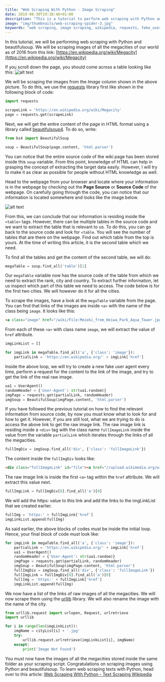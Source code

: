 ```yaml
---
title: "Web Scraping With Python - Image Scraping"
date: 2019-08-30T19:38:46+01:00
description: "This is a tutorial to perform web scraping with Python and beautifulsoup library. The tutorial demonstrates an example by scraping images from Wikipedia."
image: "img/thumbnails/web-scraping-spider-3.jpg"
keywords: "web scraping, image scraping, wikipedia, requests, fake_useragent, crawlers, scrapers, python, beautifulsoup"
---
```


In this tutorial, we will be performing web scraping with Python and beautifulsoup. We will be scraping images of all the megacities of our world as of 2016 from this link: [https://en.wikipedia.org/wiki/Megacity](https://en.wikipedia.org/wiki/Megacity)

If you scroll down the page, you should come across a table looking like this:
![alt text](/img/programming/megacities-wikipedia.png "Megacities Wikipedia")

We will be scraping the images from the *Image* column shown in the above picture. To do this, we use the [requests](http://docs.python-requests.org/en/master/) library first like shown in the following block of code:

```Python
import requests

scrapeLink = 'https://en.wikipedia.org/wiki/Megacity'
page = requests.get(scrapeLink)
```

Next, we will get the entire content of the page in HTML format using a library called [beautifulsoup4](https://pypi.org/project/beautifulsoup4/). To do so, write:

```Python
from bs4 import BeautifulSoup

soup = BeautifulSoup(page.content, 'html.parser')
```

You can notice that the entire source code of the wiki page has been stored inside this `soup` variable. From this point, knowledge of HTML can help in grasping the concept of extracting the target data easily. However, I will try to make it as clear as possible for people without HTML knowledge as well.

Head to the webpage from your browser and locate where your information is in the webpage by checking out the __Page Source__ or __Source Code__ of the webpage. On carefully going through the code, you can notice that our information is located somewhere and looks like the image below.

![alt text](/img/programming/source-code-wikipedia-article.png "Source Code Wikipedia Article")

From this, we can conclude that our information is residing inside the `<table>` tags. However, there can be multiple tables in the source code and we want to extract the table that is relevant to us. To do this, you can go back to the source code and look for `<table`. You will see the number of tables that are there on the webpage. Find out which table from the top is yours. At the time of writing this article, it is the second table which we need.

To find all the tables and get the content of the second table, we will do:

```Python
megaTable = soup.find_all('table')[1]
```

Our `megaTable` variable now has the source code of the table from which we need to extract the rank, city and country. To extract further information, let us inspect which part of this table we need to access. The code below is for the first two cities. We will however do it for all the cities.

To scrape the images, have a look at the `megaTable` variable from the page. You can find that links of the images are inside `<a>` with the name of the class being `image`. It looks like this:

```HTML
<a class="image" href="/wiki/File:Meieki_from_Heiwa_Park_Aqua_Tower.jpg"><img alt="Meieki from Heiwa Park Aqua Tower.jpg" data-file-height="3840" data-file-width="5900" height="78" src="//upload.wikimedia.org/wikipedia/commons/thumb/2/26/Meieki_from_Heiwa_Park_Aqua_Tower.jpg/120px-Meieki_from_Heiwa_Park_Aqua_Tower.jpg" srcset="//upload.wikimedia.org/wikipedia/commons/thumb/2/26/Meieki_from_Heiwa_Park_Aqua_Tower.jpg/180px-Meieki_from_Heiwa_Park_Aqua_Tower.jpg 1.5x, //upload.wikimedia.org/wikipedia/commons/thumb/2/26/Meieki_from_Heiwa_Park_Aqua_Tower.jpg/240px-Meieki_from_Heiwa_Park_Aqua_Tower.jpg 2x" width="120"/></a>
```

From each of these `<a>` with class name `image`, we will extract the value of `href` attribute.

```Python
imgLinkList = []

for imgLink in megaTable.find_all('a', {'class': 'image'}):
    partialLink = 'https://en.wikipedia.org/' + imgLink['href']
```

Inside the above loop, we will try to create a new fake user agent every time, perform a request for the content to the link of the image, and try to get the link of the real raw image.

```Python
ua1 = UserAgent()
randomHeader = {'User-Agent': str(ua1.random)}
imgPage = requests.get(partialLink, randomHeader)
imgSoup = BeautifulSoup(imgPage.content, 'html.parser')
```

If you have followed the previous tutorial on how to find the relevant information from source code, by now you must know what to look for and how to get it. However, if you are still lost, what we are trying to do is access the above link to get the raw image link. The raw image link is residing inside a `<div>` tag with the class name `fullImageLink` inside the value from the variable `partialLink` which iterates through the links of all the megacities.

```Python
fullImgDiv = imgSoup.find_all('div', {'class': 'fullImageLink'})
```

The content inside the `fullImgDiv` looks like:

```HTML
<div class="fullImageLink" id="file"><a href="//upload.wikimedia.org/wikipedia/commons/c/c1/PalacioEjecutivodelPeru.jpg"><img alt="File:PalacioEjecutivodelPeru.jpg" data-file-height="2400" data-file-width="3600" height="533" src="//upload.wikimedia.org/wikipedia/commons/thumb/c/c1/PalacioEjecutivodelPeru.jpg/800px-PalacioEjecutivodelPeru.jpg" srcset="//upload.wikimedia.org/wikipedia/commons/thumb/c/c1/PalacioEjecutivodelPeru.jpg/1200px-PalacioEjecutivodelPeru.jpg 1.5x, //upload.wikimedia.org/wikipedia/commons/thumb/c/c1/PalacioEjecutivodelPeru.jpg/1599px-PalacioEjecutivodelPeru.jpg 2x" width="800"/></a><div class="mw-filepage-resolutioninfo">Size of this preview: <a class="mw-thumbnail-link" href="//upload.wikimedia.org/wikipedia/commons/thumb/c/c1/PalacioEjecutivodelPeru.jpg/800px-PalacioEjecutivodelPeru.jpg">800 × 533 pixels</a>. <span class="mw-filepage-other-resolutions">Other resolutions: <a class="mw-thumbnail-link" href="//upload.wikimedia.org/wikipedia/commons/thumb/c/c1/PalacioEjecutivodelPeru.jpg/320px-PalacioEjecutivodelPeru.jpg">320 × 213 pixels</a> | <a class="mw-thumbnail-link" href="//upload.wikimedia.org/wikipedia/commons/thumb/c/c1/PalacioEjecutivodelPeru.jpg/640px-PalacioEjecutivodelPeru.jpg">640 × 427 pixels</a> | <a class="mw-thumbnail-link" href="//upload.wikimedia.org/wikipedia/commons/thumb/c/c1/PalacioEjecutivodelPeru.jpg/1024px-PalacioEjecutivodelPeru.jpg">1,024 × 683 pixels</a> | <a class="mw-thumbnail-link" href="//upload.wikimedia.org/wikipedia/commons/thumb/c/c1/PalacioEjecutivodelPeru.jpg/1280px-PalacioEjecutivodelPeru.jpg">1,280 × 853 pixels</a> | <a class="mw-thumbnail-link" href="//upload.wikimedia.org/wikipedia/commons/c/c1/PalacioEjecutivodelPeru.jpg">3,600 × 2,400 pixels</a>.</span></div></div>
```

The raw image link is inside the first `<a>` tag within the `href` attribute. We will extract this value next.

```Python
fullImgLink = fullImgDiv[0].find_all('a')[0]
```

We will add the https: value to this link and add the links to the imgLinkList that we created earlier.

```Python
fullImg = 'https:' + fullImgLink['href']
imgLinkList.append(fullImg)
```

As said earlier, the above blocks of codes must be inside the initial loop. Hence, your final block of code must look like:

```Python
for imgLink in megaTable.find_all('a', {'class': 'image'}):
    partialLink = 'https://en.wikipedia.org/' + imgLink['href']
    ua1 = UserAgent()
    randomHeader = {'User-Agent': str(ua1.random)}
    imgPage = requests.get(partialLink, randomHeader)
    imgSoup = BeautifulSoup(imgPage.content, 'html.parser')
    fullImgDiv = imgSoup.find_all('div', {'class': 'fullImageLink'})
    fullImgLink = fullImgDiv[0].find_all('a')[0]
    fullImg = 'https:' + fullImgLink['href']
    imgLinkList.append(fullImg)
```

We now have a list of the links of raw images of all the megacities. We will now scrape them using the [urllib](https://docs.python.org/3/library/urllib.html) library. We will also rename the image with the name of the city.

```Python
from urllib.request import urlopen, Request, urlretrieve
import urllib

for i in range(len(imgLinkList)):
    imgName = cityList[i] + '.jpg'
    try:
        urllib.request.urlretrieve(imgLinkList[i], imgName)
    except:
        print('Image Not Found')
```

You must now have the images of all the megacities stored inside the same folder as your scraping script. Congratulations on scraping images using Python and beautifulsoup. To learn web scraping texts with Python, head over to this article: [Web Scraping With Python - Text Scraping Wikipedia](https://www.ankuroh.com/programming/automation/web-scraping-with-python-text-scraping-wikipedia/)